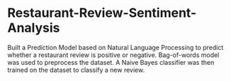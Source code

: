 # Restaurant-Review-Sentiment-Analysis
Built a Prediction Model based on Natural Language Processing to predict whether a restaurant review is positive or negative. Bag-of-words model was used to preprocess the dataset. A Naive Bayes classifier was then trained on the dataset to classify a new review.
